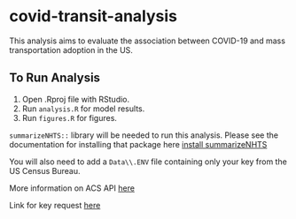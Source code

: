 # covid-transit-analysis

This analysis aims to evaluate the association between COVID-19 and mass transportation adoption in the US.

## To  Run Analysis

1. Open .Rproj file with RStudio.
2. Run `analysis.R` for model results.
3. Run `figures.R` for figures.

`summarizeNHTS::` library will be needed to run this analysis. Please see the documentation for installing that package here [install summarizeNHTS](https://github.com/Westat-Transportation/summarizeNHTS/tree/master/inst/install)

You will also need to add a `Data\\.ENV` file containing only your key from the US Census Bureau.

More information on ACS API [here](https://www.google.com/url?sa=t&rct=j&q=&esrc=s&source=web&cd=&ved=2ahUKEwir-pLp9670AhXwQzABHX7xD1MQFnoECAQQAQ&url=https%3A%2F%2Fwww.census.gov%2Fcontent%2Fdam%2FCensus%2Flibrary%2Fpublications%2F2020%2Facs%2Facs_api_handbook_2020_ch02.pdf&usg=AOvVaw3kN0aD8ZJZSBAtHhHqpBiM)

Link for key request [here](https://api.census.gov/data/key_signup.html)
